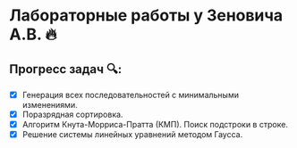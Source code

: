 # Лабораторные работы у Зеновича А.В. :fire:

## Прогресс задач 🔍:
- [x] Генерация всех последовательностей с минимальными изменениями.
- [x] Поразрядная сортировка.
- [x] Алгоритм Кнута-Морриса-Пратта (КМП). Поиск подстроки в строке.
- [x] Решение системы линейных уравнений методом Гаусса.
